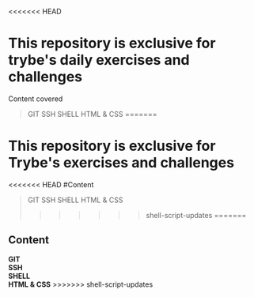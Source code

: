 <<<<<<< HEAD
# This repository is exclusive for trybe's daily exercises and challenges
Content covered
> GIT
> SSH
> SHELL
> HTML & CSS
=======
# This repository is exclusive for Trybe's exercises and challenges
<<<<<<< HEAD
#Content
>GIT
>SSH
>SHELL
>HTML & CSS
>>>>>>> shell-script-updates
=======
<h2>Content</h2>
<strong>GIT</strong><br/>
<strong>SSH</strong><br/>
<strong>SHELL</strong><br/>
<strong>HTML & CSS</strong>
>>>>>>> shell-script-updates
